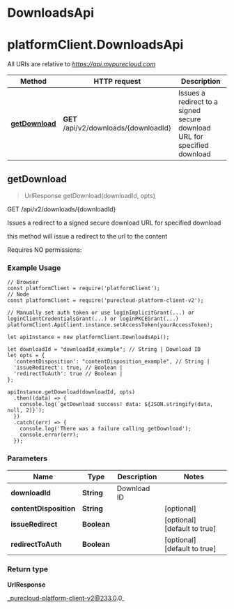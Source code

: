 # DownloadsApi

# platformClient.DownloadsApi

All URIs are relative to *https://api.mypurecloud.com*

| Method | HTTP request | Description |
| ------------- | ------------- | ------------- |
[**getDownload**](DownloadsApi#getDownload) | **GET** /api/v2/downloads/{downloadId} | Issues a redirect to a signed secure download URL for specified download



## getDownload

> UrlResponse getDownload(downloadId, opts)


GET /api/v2/downloads/{downloadId}

Issues a redirect to a signed secure download URL for specified download

this method will issue a redirect to the url to the content

Requires NO permissions:

### Example Usage

```{"language":"javascript"}
// Browser
const platformClient = require('platformClient');
// Node
const platformClient = require('purecloud-platform-client-v2');

// Manually set auth token or use loginImplicitGrant(...) or loginClientCredentialsGrant(...) or loginPKCEGrant(...)
platformClient.ApiClient.instance.setAccessToken(yourAccessToken);

let apiInstance = new platformClient.DownloadsApi();

let downloadId = "downloadId_example"; // String | Download ID
let opts = { 
  'contentDisposition': "contentDisposition_example", // String | 
  'issueRedirect': true, // Boolean | 
  'redirectToAuth': true // Boolean | 
};

apiInstance.getDownload(downloadId, opts)
  .then((data) => {
    console.log(`getDownload success! data: ${JSON.stringify(data, null, 2)}`);
  })
  .catch((err) => {
    console.log('There was a failure calling getDownload');
    console.error(err);
  });
```

### Parameters


| Name | Type | Description  | Notes |
| ------------- | ------------- | ------------- | ------------- |
 **downloadId** | **String** | Download ID |  |
 **contentDisposition** | **String** |  | [optional]  |
 **issueRedirect** | **Boolean** |  | [optional] [default to true] |
 **redirectToAuth** | **Boolean** |  | [optional] [default to true] |

### Return type

**UrlResponse**


_purecloud-platform-client-v2@233.0.0_
